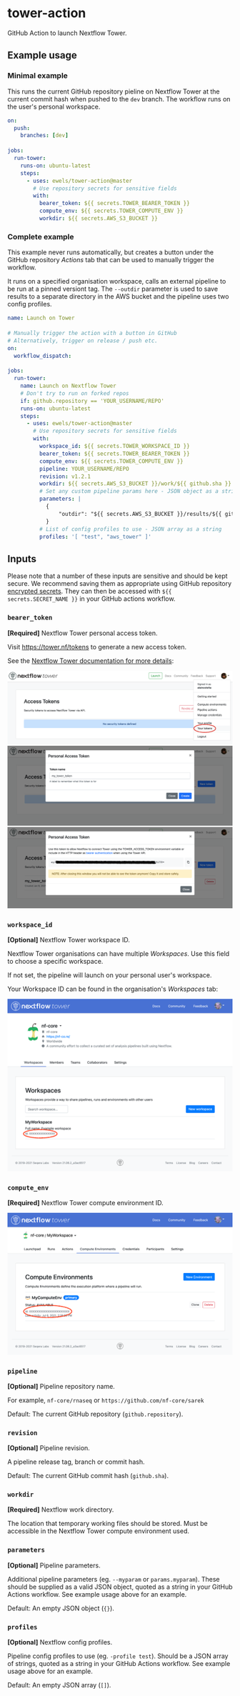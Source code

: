 # tower-action

GitHub Action to launch Nextflow Tower.

## Example usage

### Minimal example

This runs the current GitHub repository pieline on Nextflow Tower at the current commit hash when pushed to the `dev` branch. The workflow runs on the user's personal workspace.

```yaml
on:
  push:
    branches: [dev]

jobs:
  run-tower:
    runs-on: ubuntu-latest
    steps:
      - uses: ewels/tower-action@master
        # Use repository secrets for sensitive fields
        with:
          bearer_token: ${{ secrets.TOWER_BEARER_TOKEN }}
          compute_env: ${{ secrets.TOWER_COMPUTE_ENV }}
          workdir: ${{ secrets.AWS_S3_BUCKET }}
```

### Complete example

This example never runs automatically, but creates a button under the GitHub repository _Actions_ tab that can be used to manually trigger the workflow.

It runs on a specified organisation workspace, calls an external pipeline to be run at a pinned versiont tag. The `--outdir` parameter is used to save results to a separate directory in the AWS bucket and the pipeline uses two config profiles.

```yaml
name: Launch on Tower

# Manually trigger the action with a button in GitHub
# Alternatively, trigger on release / push etc.
on:
  workflow_dispatch:

jobs:
  run-tower:
    name: Launch on Nextflow Tower
    # Don't try to run on forked repos
    if: github.repository == 'YOUR_USERNAME/REPO'
    runs-on: ubuntu-latest
    steps:
      - uses: ewels/tower-action@master
        # Use repository secrets for sensitive fields
        with:
          workspace_id: ${{ secrets.TOWER_WORKSPACE_ID }}
          bearer_token: ${{ secrets.TOWER_BEARER_TOKEN }}
          compute_env: ${{ secrets.TOWER_COMPUTE_ENV }}
          pipeline: YOUR_USERNAME/REPO
          revision: v1.2.1
          workdir: ${{ secrets.AWS_S3_BUCKET }}/work/${{ github.sha }}
          # Set any custom pipeline params here - JSON object as a string
          parameters: |
            {
                "outdir": "${{ secrets.AWS_S3_BUCKET }}/results/${{ github.sha }}"
            }
          # List of config profiles to use - JSON array as a string
          profiles: '[ "test", "aws_tower" ]'
```

## Inputs

Please note that a number of these inputs are sensitive and should be kept secure. We recommend saving them as appropriate using GitHub repository [encrypted secrets](https://docs.github.com/en/actions/reference/encrypted-secrets). They can then be accessed with `${{ secrets.SECRET_NAME }}` in your GitHub actions workflow.

### `bearer_token`

**[Required]** Nextflow Tower personal access token.

Visit <https://tower.nf/tokens> to generate a new access token.

See the [Nextflow Tower documentation for more details](https://help.tower.nf/getting-started/usage/#via-nextflow-run-command):

![workspace ID](img/usage_create_token.png)
![workspace ID](img/usage_name_token.png)
![workspace ID](img/usage_token.png)

### `workspace_id`

**[Optional]** Nextflow Tower workspace ID.

Nextflow Tower organisations can have multiple _Workspaces_. Use this field to choose a specific workspace.

If not set, the pipeline will launch on your personal user's workspace.

Your Workspace ID can be found in the organisation's _Workspaces_ tab:

![workspace ID](img/workspace_id.png)

### `compute_env`

**[Required]** Nextflow Tower compute environment ID.

![workspace ID](img/compute_id.png)

### `pipeline`

**[Optional]** Pipeline repository name.

For example, `nf-core/rnaseq` or `https://github.com/nf-core/sarek`

Default: The current GitHub repository (`github.repository`).

### `revision`

**[Optional]** Pipeline revision.

A pipeline release tag, branch or commit hash.

Default: The current GitHub commit hash (`github.sha`).

### `workdir`

**[Required]** Nextflow work directory.

The location that temporary working files should be stored. Must be accessible in the Nextflow Tower compute environment used.

### `parameters`

**[Optional]** Pipeline parameters.

Additional pipeline parameters (eg. `--myparam` or `params.myparam`).
These should be supplied as a valid JSON object, quoted as a string in your GitHub Actions workflow. See example usage above for an example.

Default: An empty JSON object (`{}`).

### `profiles`

**[Optional]** Nextflow config profiles.

Pipeline config profiles to use (eg. `-profile test`). Should be a JSON array of strings, quoted as a string in your GitHub Actions workflow. See example usage above for an example.

Default: An empty JSON array (`[]`).
